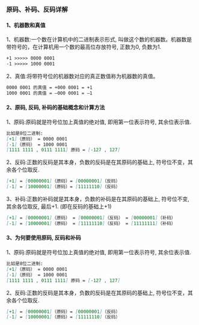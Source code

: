 ### 原码、补码、反码详解

#### 1、机器数和真值

1、机器数:一个数在计算机中的二进制表示形式, 叫做这个数的机器数。机器数是带符号的，在计算机用一个数的最高位存放符号, 正数为0, 负数为1.

```markdown
+1 >>>>> 0000 0001
-1 >>>>> 1000 0001
```

2、真值:将带符号位的机器数对应的真正数值称为机器数的真值。

```markdown
0000 0001 的真值 = +000 0001 = +1
1000 0001 的真值 = –000 0001 = –1
```

#### 2、原码, 反码, 补码的基础概念和计算方法

1、原码:原码就是符号位加上真值的绝对值, 即用第一位表示符号, 其余位表示值. 

```markdown
比如是8位二进制:
[+1]（原码） = 0000 0001
[-1]（原码） = 1000 0001
[1111 1111 , 0111 1111] 原码 = [-127 , 127]
```

2、反码:正数的反码是其本身，负数的反码是在其原码的基础上, 符号位不变，其余各个位取反.

```markdown
[+1] = [00000001]（原码）= [00000001]（反码）
[-1] = [10000001]（原码）= [11111110]（反码）
```

3、补码:正数的补码就是其本身，负数的补码是在其原码的基础上, 符号位不变, 其余各位取反, 最后+1. (即在反码的基础上+1)

```markdown
[+1] = [00000001]（原码） = [00000001]（反码） = [00000001]（补码）
[-1] = [10000001]（原码） = [11111110]（反码） = [11111111]（补码）
```

#### 3、为何要使用原码, 反码和补码

1、原码:原码就是符号位加上真值的绝对值, 即用第一位表示符号, 其余位表示值. 

```markdown
比如是8位二进制:
[+1]（原码） = 0000 0001
[-1]（原码） = 1000 0001
[1111 1111 , 0111 1111] 原码 = [-127 , 127]
```

2、反码:正数的反码是其本身，负数的反码是在其原码的基础上, 符号位不变，其余各个位取反.

```markdown
[+1] = [00000001]（原码）= [00000001]（反码）
[-1] = [10000001]（原码）= [11111110]（反码）
```

